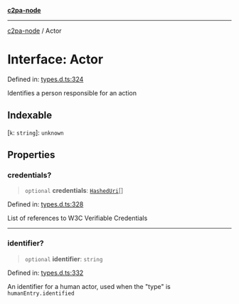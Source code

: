 [**c2pa-node**](../README.md)

***

[c2pa-node](../README.md) / Actor

# Interface: Actor

Defined in: [types.d.ts:324](https://github.com/contentauth/c2pa-node-v2/blob/5303c5fd1e9a72d23f327699b48a7620e901a41c/js-src/types.d.ts#L324)

Identifies a person responsible for an action

## Indexable

\[`k`: `string`\]: `unknown`

## Properties

### credentials?

> `optional` **credentials**: [`HashedUri`](HashedUri.md)[]

Defined in: [types.d.ts:328](https://github.com/contentauth/c2pa-node-v2/blob/5303c5fd1e9a72d23f327699b48a7620e901a41c/js-src/types.d.ts#L328)

List of references to W3C Verifiable Credentials

***

### identifier?

> `optional` **identifier**: `string`

Defined in: [types.d.ts:332](https://github.com/contentauth/c2pa-node-v2/blob/5303c5fd1e9a72d23f327699b48a7620e901a41c/js-src/types.d.ts#L332)

An identifier for a human actor, used when the "type" is `humanEntry.identified`
